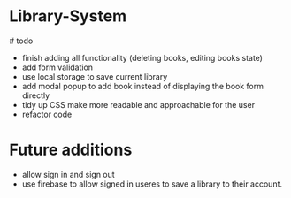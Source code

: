 # Library-System

# todo

- finish adding all functionality (deleting books, editing books state)
- add form validation
- use local storage to save current library
- add modal popup to add book instead of displaying the book form directly
- tidy up CSS make more readable and approachable for the user
- refactor code


# Future additions

- allow sign in and sign out 
- use firebase to allow signed in useres to save a library to their account.